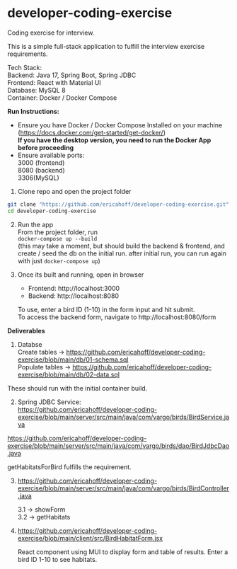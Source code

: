 # developer-coding-exercise
Coding exercise for interview.   

This is a simple full-stack application to fulfill the interview exercise requirements.  

Tech Stack:  
Backend: Java 17, Spring Boot, Spring JDBC  
Frontend: React with Material UI  
Database: MySQL 8  
Container: Docker / Docker Compose  

**Run Instructions:**
- Ensure you have Docker / Docker Compose Installed on your machine (https://docs.docker.com/get-started/get-docker/)  
**If you have the desktop version, you need to run the Docker App before proceeding**  
- Ensure available ports:   
    3000 (frontend)   
    8080 (backend)   
    3306(MySQL)  

1. Clone repo and open the project folder  

```bash
git clone "https://github.com/ericahoff/developer-coding-exercise.git"
cd developer-coding-exercise
```

2. Run the app  
From the project folder, run  
`docker-compose up --build`    
(this may take a moment, but should build the backend & frontend, and create / seed the db on the initial run. after initial run, you can run again with just `docker-compose up`)

3. Once its built and running, open in browser  
    - Frontend: http://localhost:3000  
    - Backend: http://localhost:8080  

    To use, enter a bird ID (1-10) in the form input and hit submit.  
    To access the backend form, navigate to http://localhost:8080/form  

**Deliverables**
1. Databse  
Create tables -> https://github.com/ericahoff/developer-coding-exercise/blob/main/db/01-schema.sql  
Populate tables -> https://github.com/ericahoff/developer-coding-exercise/blob/main/db/02-data.sql  

These should run with the initial container build.  

2. Spring JDBC Service:  
https://github.com/ericahoff/developer-coding-exercise/blob/main/server/src/main/java/com/vargo/birds/BirdService.java  

https://github.com/ericahoff/developer-coding-exercise/blob/main/server/src/main/java/com/vargo/birds/dao/BirdJdbcDao.java  

getHabitatsForBird fulfills the requirement. 

3. https://github.com/ericahoff/developer-coding-exercise/blob/main/server/src/main/java/com/vargo/birds/BirdController.java  

    3.1 -> showForm  
    3.2 -> getHabitats  

4. https://github.com/ericahoff/developer-coding-exercise/blob/main/client/src/BirdHabitatForm.jsx  

    React component using MUI to display form and table of results. 
    Enter a bird ID 1-10 to see habitats.